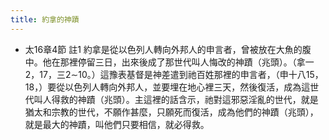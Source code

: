 ```yaml
---
title: 約拿的神蹟
---
```


- 太16章4節 註1
約拿是從以色列人轉向外邦人的申言者，曾被放在大魚的腹中。他在那裡停留三日，出來後成了那世代叫人悔改的神蹟（兆頭）。（拿一2，17，三2∼10。）這豫表基督是神差遣到祂百姓那裡的申言者，（申十八15，18，）要從以色列人轉向外邦人，並要埋在地心裡三天，然後復活，成為這世代叫人得救的神蹟（兆頭）。主這裡的話含示，祂對這邪惡淫亂的世代，就是猶太和宗教的世代，不願作甚麼，只願死而復活，成為他們的神蹟（兆頭），就是最大的神蹟，叫他們只要相信，就必得救。
